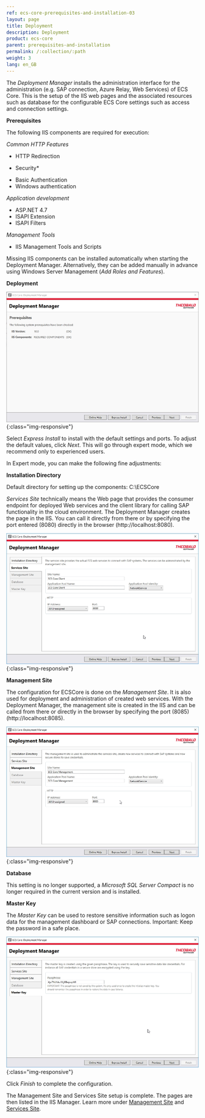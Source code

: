 ```yaml
---
ref: ecs-core-prerequisites-and-installation-03
layout: page
title: Deployment
description: Deployment
product: ecs-core
parent: prerequisites-and-installation
permalink: /:collection/:path
weight: 3
lang: en_GB
---
```


The *Deployment Manager* installs the administration interface for the administration (e.g. SAP connection, Azure Relay, Web Services) of ECS Core. 
This is the setup of the IIS web pages and the associated resources such as database for the configurable ECS Core settings such as access and connection settings.

**Prerequisites** 

The following IIS components are required for execution:

*Common HTTP Features*
- HTTP Redirection

* Security*
- Basic Authentication
- Windows authentication

*Application development*
- ASP.NET 4.7
- ISAPI Extension
- ISAPI Filters

*Management Tools*
- IIS Management Tools and Scripts


Missing IIS components can be installed automatically when starting the Deployment Manager. Alternatively, they can be added manually in advance using Windows Server Management (*Add Roles and Features*).

**Deployment**

![ecscore-deploymentmanager-1.jpg](/img/content/ecscore-deploymentmanager-1.jpg){:class="img-responsive"}

Select *Express Install* to install with the default settings and ports. To adjust the default values, click *Next*. This will go through expert mode, which we recommend only to experienced users.  

In Expert mode, you can make the following fine adjustments:

**Installation Directory**

Default directory for setting up the components: C:\ECSCore

*Services Site* technically means the Web page that provides the consumer endpoint for deployed Web services and the client library for calling SAP functionality in the cloud environment.
The Deployment Manager creates the page in the IIS. You can call it directly from there or by specifying the port entered (8080) directly in the browser (http://localhost:8080).


![ecscore-deploymentmanager-2.jpg](/img/content/ecscore-deploymentmanager-2.jpg){:class="img-responsive"}

**Management Site**

The configuration for ECSCore is done on the *Management Site*. It is also used for deployment and administration of created web services. With the Deployment Manager, the management site is created in the IIS and can be called from there or directly in the browser by specifying the port (8085) (http://localhost:8085).

![ecscore-deploymentmanager-3.jpg](/img/content/ecscore-deploymentmanager-3.jpg){:class="img-responsive"}

**Database**

This setting is no longer supported, a *Microsoft SQL Server Compact* is no longer required in the current version and is installed. 

**Master Key**

The *Master Key* can be used to restore sensitive information such as logon data for the management dashboard or SAP connections.
Important: Keep the password in a safe place.

![ecscore-deploymentmanager-4.jpg](/img/content/ecscore-deploymentmanager-4.jpg){:class="img-responsive"}

Click *Finish* to complete the configuration.

The Management Site and Services Site setup is complete. The pages are then listed in the IIS Manager.
Learn more under [Management Site](../ecs-core-administration/management-dashboard) and [Services Site](../ecs-core-administration/services-site).